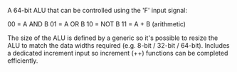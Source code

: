 A 64-bit ALU that can be controlled using the 'F' input signal:

00 = A AND B
01 = A OR B
10 = NOT B
11 = A + B (arithmetic)

The size of the ALU is defined by a generic so it's possible to resize the ALU to match the data widths required (e.g. 8-bit / 32-bit / 64-bit).
Includes a dedicated increment input so increment (++) functions can be completed efficiently.
